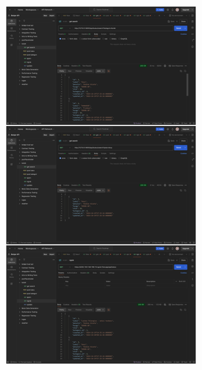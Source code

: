 ![endpoint search kategori](image.png)
![endpoint search judul](image-1.png)
![menggunakan ngrok](image-2.png)